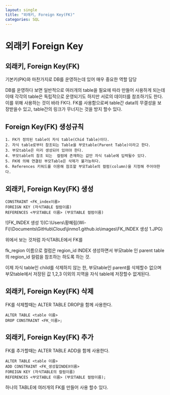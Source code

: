 ```yaml
---
layout: single
title: "외래키, Foreign Key(FK)"
categories: SQL
---
```



# 외래키 Foreign Key


## 외래키, Foreign Key(FK)

기본키(PK)와 마찬가지로 DB를 운영하는데 있어 매우 중요한 역할 담당

DB를 운영하다 보면 일반적으로 여러개의 table을 필요에 따라 만들어 사용하게 되는데 이때 각각의 table은 독립적으로 운영되기도 하지만 서로의 데이터를 참조하기도 한다. 이를 위해 사용하는 것이 바라 FK다. FK를 사용함으로써 table간 data의 무결성을 보장받을수 있고, table간의 링크가 무너지는 것을 방지 할수 있다.



## Foreign Key(FK) 생성규칙

```
1. FK가 정의된 table이 자식 table(Chid Table)이다.
2. 자식 table로부터 참조되는 Table을 부모table(Parent Table)이라고 한다.
3. 부모table은 미리 생성되어 있어야 한다.
4. 부모table의 참조 되는  컬럼에 존재하는 값만 자식 table에 입력될수 있다.
5. FK에 의해 연결된 부모Table은 삭제가 불가능하다.
6. References 키워드를 이용해 참조할 부모Table의 컬럼(column)을 지정해 주어야한다.
```



## 외래키, Foreign Key(FK) 생성

``` 
CONSTRAINT <FK_index이름>
FOREIGN KEY (자식TABLE 컬럼이름)
REFERENCES <부모TABLE 이름> (부모TABLE 컬럼이름)
```

![FK_INDEX 생성 1](C:\Users\황혜림(Wi-Fi)\Documents\GitHub\Cloud\jinmo1.github.io\images\FK_INDEX 생성 1.JPG)

위에서 보는 것처럼 자식TABLE에서 FK를 

  fk_region 이름으로 컬럼은 region_id  INDEX  생성하면서 부모table 인 parent table의 region_id 컬럼을 참조하는 하도록 하는 것.

이제 자식 table인 child를 삭제하지 않는 한, 부모table인 parent를 삭제할수 없으며 부모table에서 저장된 값 1,2,3 이외의 지역을 자식 table에 저장할수 없게된다. 



## 외래키, Foreign Key(FK) 삭제

FK를 삭제할때는 ALTER TABLE DROP을 함께 사용한다.

``` 
ALTER TABLE <table 이름>
DROP CONSTRAINT <FK_이름>;
```



## 외래키, Foreign Key(FK) 추가

FK를 추가할때는 ALTER TABLE ADD을 함께 사용한다.

``` 
ALTER TABLE <table 이름>
ADD CONSTRAINT <FK_생성할INDEX이름>
FOREIGN KEY (자식TABLE의 컬럼이름)
REFERENCES <부모TABLE 이름> (부모TABLE 컬럼이름);
```



하나의 TABLE에 여러개의 FK를 만들어 사용 할수 있다.
